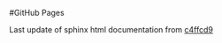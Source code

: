 #GitHub Pages

Last update of sphinx html documentation from [c4ffcd9](https://github.com/blebon/cavitometer-deconvolve/tree/c4ffcd9be634823e5126c2371515214c9b623139)
